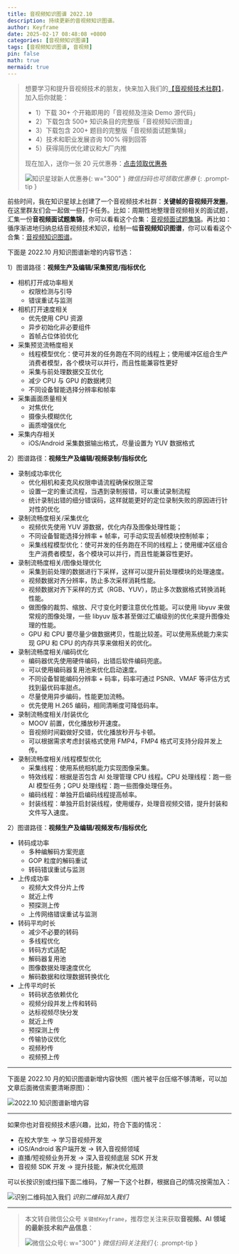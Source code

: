 ```yaml
---
title: 音视频知识图谱 2022.10
description: 持续更新的音视频知识图谱。
author: Keyframe
date: 2025-02-17 08:48:08 +0800
categories: [音视频知识图谱]
tags: [音视频知识图谱, 音视频]
pin: false
math: true
mermaid: true
---
```


>想要学习和提升音视频技术的朋友，快来加入我们的<a href="https://t.zsxq.com/jRprT" target="_blank" rel="noopener noreferrer">【音视频技术社群】</a>，加入后你就能：
>
>- 1）下载 30+ 个开箱即用的「音视频及渲染 Demo 源代码」
>- 2）下载包含 500+ 知识条目的完整版「音视频知识图谱」
>- 3）下载包含 200+ 题目的完整版「音视频面试题集锦」
>- 4）技术和职业发展咨询 100% 得到回答
>- 5）获得简历优化建议和大厂内推
>  
>现在加入，送你一张 20 元优惠券：<a href="https://t.zsxq.com/jRprT" target="_blank" rel="noopener noreferrer">点击领取优惠券</a>
>
>![知识星球新人优惠券](assets/img/keyframe-zsxq-coupon.png){: w="300" }
>_微信扫码也可领取优惠券_
{: .prompt-tip }

前些时间，我在知识星球上创建了一个音视频技术社群：**关键帧的音视频开发圈**，在这里群友们会一起做一些打卡任务。比如：周期性地整理音视频相关的面试题，汇集一份**音视频面试题集锦**，你可以看看这个合集：[音视频面试题集锦](https://mp.weixin.qq.com/mp/appmsgalbum?__biz=MjM5MTkxOTQyMQ==&action=getalbum&album_id=2380776196751425539#wechat_redirect)。再比如：循序渐进地归纳总结音视频技术知识，绘制一幅**音视频知识图谱**，你可以看看这个合集：[音视频知识图谱](https://mp.weixin.qq.com/mp/appmsgalbum?__biz=MjM5MTkxOTQyMQ==&action=getalbum&album_id=2349658423078092802#wechat_redirect)。

下面是 2022.10 月知识图谱新增的内容节选：

1）图谱路径：**视频生产及编辑/采集预览/指标优化**

- 相机打开成功率相关
	- 权限检测与引导
	- 错误重试与监测
- 相机打开速度相关
	- 优先使用 CPU 资源
	- 异步初始化非必要组件
	- 首帧占位体验优化
- 采集预览流畅度相关
	- 线程模型优化：使可并发的任务跑在不同的线程上；使用缓冲区组合生产消费者模型，各个模块可以并行，而且性能兼容性更好
	- 采集与前处理数据交互优化
	- 减少 CPU 与 GPU 的数据拷贝
	- 不同设备智能选择分辨率和帧率
- 采集画面质量相关
	- 对焦优化
	- 摄像头模糊优化
	- 画质增强优化
- 采集内存相关
	- iOS/Android 采集数据输出格式，尽量设置为 YUV 数据格式

2）图谱路径：**视频生产及编辑/视频录制/指标优化**

- 录制成功率优化 
	- 优化相机和麦克风权限申请流程确保权限正常
	- 设置一定的重试流程，当遇到录制报错，可以重试录制流程
	- 统计录制出错的细分错误码，这样就能更好的定位录制失败的原因进行针对性的优化
- 录制流畅度相关/采集优化
	- 视频优先使用 YUV 源数据，优化内存及图像处理性能；
	- 不同设备智能选择分辨率 + 帧率，可手动实现丢帧模块控制帧率；
	- 采集线程模型优化：使可并发的任务跑在不同的线程上；使用缓冲区组合生产消费者模型，各个模块可以并行，而且性能兼容性更好。
- 录制流畅度相关/图像处理优化
	- 采集到前处理的数据进行下采样，这样可以提升前处理模块的处理速度。
	- 视频数据对齐分辨率，防止多次采样消耗性能。
	- 视频数据对齐下采样的方式（RGB、YUV），防止多次数据格式转换消耗性能。
	- 做图像的裁剪、缩放、尺寸变化时要注意优化性能。可以使用 libyuv 来做常规的图像处理，一些 libyuv 版本甚至做过汇编级别的优化来提升图像处理的性能。
	- GPU 和 CPU 要尽量少做数据拷贝，性能比较差。可以使用系统能力来实现 GPU 和 CPU 的内存共享来做相关的优化。
- 录制流畅度相关/编码优化
	- 编码器优先使用硬件编码，出错后软件编码兜底。
	- 可以使用编码器复用池来优化启动速度。
	- 不同设备智能编码分辨率 + 码率，码率可通过 PSNR、VMAF 等评估方式找到最优码率甜点。
	- 尽量使用异步编码，性能更加流畅。
	- 优先使用 H.265 编码，相同清晰度可降低码率。
- 录制流畅度相关/封装优化
	- MOOV 前置，优化播放秒开速度。
	- 音视频时间戳做好交错，优化播放秒开与卡顿。
	- 可以根据需求考虑封装格式使用 FMP4，FMP4 格式可支持分段并发上传。
- 录制流畅度相关/线程模型优化
	- 采集线程：使用系统相机能力实现图像采集。
	- 特效线程：根据是否包含 AI 处理管理 CPU 线程。CPU 处理线程：跑一些 AI 模型任务；GPU 处理线程：跑一些图像处理任务。
	- 编码线程：单独开启编码线程提高帧率。
	- 封装线程：单独开启封装线程，使用缓存，处理音视频交错，提升封装和文件写入速度。

2）图谱路径：**视频生产及编辑/视频发布/指标优化**

- 转码成功率
	- 多种编解码方案兜底
	- GOP 粒度的解码重试
	- 转码错误重试与监测
- 上传成功率
	- 视频大文件分片上传
	- 就近上传
	- 预探测上传
	- 上传网络错误重试与监测
- 转码平均时长
	- 减少不必要的转码
	- 多线程优化
	- 转码方式适配
	- 解码器复用池
	- 图像数据处理速度优化
	- 解码数据和纹理数据转换优化
- 上传平均时长
	- 转码状态依赖优化
	- 视频分段并发上传和转码
	- 达标视频尽快分发
	- 就近上传
	- 预探测上传
	- 传输协议优化
	- 视频秒传
	- 视频预上传






---

下面是 2022.10 月的知识图谱新增内容快照（图片被平台压缩不够清晰，可以加文章后面微信索要清晰原图）：

![2022.10 知识图谱新增内容](assets/resource/av-knowledge-graph/av-graph-add-202210.png)

---

如果你也对音视频技术感兴趣，比如，符合下面的情况：

- 在校大学生 → 学习音视频开发
- iOS/Android 客户端开发 → 转入音视频领域
- 直播/短视频业务开发 → 深入音视频底层 SDK 开发
- 音视频 SDK 开发 → 提升技能，解决优化瓶颈

可以长按识别或扫描下面二维码，了解一下这个社群，根据自己的情况按需加入：

![识别二维码加入我们](assets/img/keyframe-zsxq.png)
_识别二维码加入我们_





---

> 本文转自微信公众号 `关键帧Keyframe`，推荐您关注来获取**音视频、AI 领域的最新技术和产品信息**：
>
>![微信公众号](assets/img/keyframe-mp.jpg){: w="300" }
>_微信扫码关注我们_
{: .prompt-tip }

